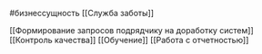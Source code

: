 #бизнессущность 
[[Служба заботы]]

[[Формирование запросов подрядчику на доработку систем]]
[[Контроль качества]]
[[Обучение]]
[[Работа с отчетностью]]
